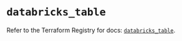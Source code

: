 # `databricks_table`

Refer to the Terraform Registry for docs: [`databricks_table`](https://registry.terraform.io/providers/databricks/databricks/1.90.0/docs/resources/table).
